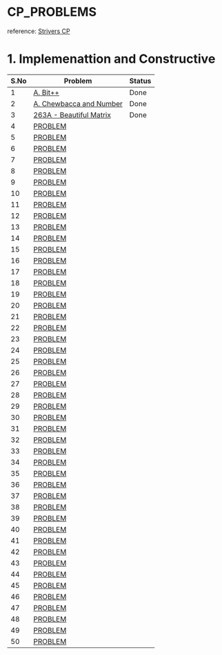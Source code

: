 # CP_PROBLEMS
reference: [Strivers CP](https://takeuforward.org/interview-experience/strivers-cp-sheet/?utm_source=youtube&utm_medium=striver&utm_campaign=yt_video)

# 1. Implemenattion and Constructive

| S.No| Problem                                                         |Status|
|-----|-----------------------------------------------------------------|----|
| 1 | [A. Bit++](https://codeforces.com/problemset/problem/282/A)      |Done|
| 2 | [A. Chewbaсca and Number](https://codeforces.com/contest/514/problem/A)           |  Done  |
| 3 | [263A - Beautiful Matrix](https://codeforces.com/problemset/problem/263/A)        |  Done  |
| 4 | [PROBLEM](https://codeforces.com/problemset/problem/151/A)   |   |
| 5 | [PROBLEM](https://codeforces.com/problemset/problem/723/A)   |   |
| 6 | [PROBLEM](https://codeforces.com/problemset/problem/1352/A)  |   |
| 7 | [PROBLEM](https://codeforces.com/problemset/problem/510/A)   |   |
| 8 | [PROBLEM](https://codeforces.com/problemset/problem/785/A)   |   |
| 9 | [PROBLEM](https://codeforces.com/problemset/problem/144/A)   |   |
| 10 | [PROBLEM](https://codeforces.com/problemset/problem/1030/A) |   |
| 11 | [PROBLEM](https://codeforces.com/problemset/problem/136/A)  |   |
| 12 | [PROBLEM](https://codeforces.com/problemset/problem/110/A)  |   |
| 13 | [PROBLEM](https://codeforces.com/problemset/problem/116/A)  |   |
| 14 | [PROBLEM](https://codeforces.com/problemset/problem/977/A)  |   |
| 15 | [PROBLEM](https://codeforces.com/problemset/problem/546/A)  |   |
| 16 | [PROBLEM](https://codeforces.com/problemset/problem/791/A)  |   |
| 17 | [PROBLEM](https://codeforces.com/problemset/problem/236/A)  |   |
| 18 | [PROBLEM](https://codeforces.com/problemset/problem/281/A)  |   |
| 19 | [PROBLEM](https://codeforces.com/problemset/problem/339/A)  |   |
| 20 | [PROBLEM](https://codeforces.com/problemset/problem/1368/A) |   |
| 21 | [PROBLEM](https://codeforces.com/problemset/problem/702/A)  |   |
| 22 | [PROBLEM](https://codeforces.com/problemset/problem/1097/A) |   |
| 23 | [PROBLEM](https://codeforces.com/problemset/problem/492/A)  |   |
| 24 | [PROBLEM](https://codeforces.com/problemset/problem/1433/A) |   |
| 25 | [PROBLEM](https://codeforces.com/problemset/problem/1303/A) |   |
| 26 | [PROBLEM](https://codeforces.com/problemset/problem/1095/A) |   |
| 27 | [PROBLEM](https://codeforces.com/problemset/problem/1391/B) |   |
| 28 | [PROBLEM](https://codeforces.com/problemset/problem/118/A)  |   |
| 29 | [PROBLEM](https://codeforces.com/problemset/problem/1300/B) |   |
| 30 | [PROBLEM](https://codeforces.com/problemset/problem/1430/C) |   |
| 31 | [PROBLEM](https://codeforces.com/contest/139/problem/A)     |   |
| 32 | [PROBLEM](https://codeforces.com/problemset/problem/219/A)  |   |
| 33 | [PROBLEM](https://codeforces.com/problemset/problem/1141/A) |   |
| 34 | [PROBLEM](https://codeforces.com/problemset/problem/118/B)  |   |
| 35 | [PROBLEM](https://codeforces.com/problemset/problem/1373/A) |   |
| 36 | [PROBLEM](https://codeforces.com/problemset/problem/268/B)  |   |
| 37 | [PROBLEM](https://codeforces.com/problemset/problem/476/A)  |   |
| 38 | [PROBLEM](https://codeforces.com/problemset/problem/500/A)  |   |
| 39 | [PROBLEM](https://codeforces.com/problemset/problem/131/A)  |   |
| 40 | [PROBLEM](https://codeforces.com/problemset/problem/1139/B) |   |
| 41 | [PROBLEM](https://codeforces.com/problemset/problem/1199/A) |   |
| 42 | [PROBLEM](https://codeforces.com/problemset/problem/1073/A) |   |
| 43 | [PROBLEM](https://codeforces.com/problemset/problem/109/A)  |   |
| 44 | [PROBLEM](https://codeforces.com/problemset/problem/1244/B) |   |
| 45 | [PROBLEM](https://codeforces.com/problemset/problem/1027/A) |   |
| 46 | [PROBLEM](https://codeforces.com/problemset/problem/1278/A) |   |
| 47 | [PROBLEM](https://codeforces.com/problemset/problem/1133/A) |   |
| 48 | [PROBLEM](https://codeforces.com/problemset/problem/507/A)  |   |
| 49 | [PROBLEM](https://codeforces.com/problemset/problem/1237/A) |   |
| 50 | [PROBLEM](https://codeforces.com/problemset/problem/486/B)  |   |

